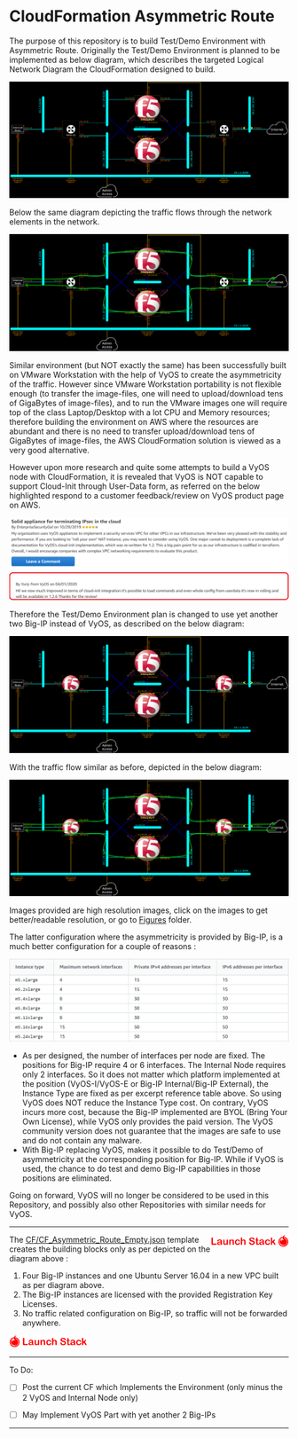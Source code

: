 # CloudFormation Asymmetric Route








The purpose of this repository is to build Test/Demo Environment with Asymmetric Route.
Originally the Test/Demo Environment is planned to be implemented as below diagram, which describes the targeted Logical Network Diagram the CloudFormation designed to build.

![Logical Network Diagram](Figures/LogicalNetworkDiagramVyOS.png)

Below the same diagram depicting the traffic flows through the network elements in the network.

![Logical Network Diagram with Service Flows](Figures/LogicalNetworkDiagramVyOSwithServiceFlows.png)



Similar environment (but NOT exactly the same) has been successfully built on VMware Workstation with the help of VyOS to create the asymmetricity of the traffic.
However since VMware Workstation portability is not flexible enough (to transfer the image-files, one will need to upload/download tens of GigaBytes of image-files), and to run the VMware images one will require top of the class Laptop/Desktop with a lot CPU and Memory resources;
therefore building the environment on AWS where the resources are abundant and there is no need to transfer upload/download tens of GigaBytes of image-files, the AWS CloudFormation solution is viewed as a very good alternative.

However upon more research and quite some attempts to build a VyOS node with CloudFormation, it is revealed that VyOS is NOT capable to support Cloud-Init through User-Data form, as referred on the below highlighted respond to a customer feedback/review on VyOS product page on AWS.

<a href="https://aws.amazon.com/marketplace/reviews/reviews-list/B07N3X1P1T/review/8e54e2e2-963c-4e6f-8fac-90a7adb8ec5b">![VyOS Respond](Figures/VyOSCFCloudInitUserDataSupport20200702Marked.png)</a>



Therefore the Test/Demo Environment plan is changed to use yet another two Big-IP instead of VyOS, as described on the below diagram:

![Logical Network Diagram](Figures/LogicalNetworkDiagramBigIP.png)

With the traffic flow similar as before, depicted in the below diagram:

![Logical Network Diagram with Service Flows](Figures/LogicalNetworkDiagramBigIPwithServiceFlows.png)

Images provided are high resolution images, click on the images to get better/readable resolution, or go to [Figures](Figures/) folder.

The latter configuration where the asymmetricity is provided by Big-IP, is a much better configuration for a couple of reasons :

<a href="https://docs.aws.amazon.com/AWSEC2/latest/UserGuide/using-eni.html">![Supported Interface Per Instance Type](Figures/SupportedInterfacePerInstanceType.png)</a>

* As per designed, the number of interfaces per node are fixed. The positions for Big-IP require 4 or 6 interfaces. The Internal Node requires only 2 interfaces.
  So it does not matter which platform implemented at the position (VyOS-I/VyOS-E or Big-IP Internal/Big-IP External), the Instance Type are fixed as per excerpt reference table above.
  So using VyOS does NOT reduce the Instance Type cost.
  On contrary, VyOS incurs more cost, because the Big-IP implemented are BYOL (Bring Your Own License), while VyOS only provides the paid version.
  The VyOS community version does not guarantee that the images are safe to use and do not contain any malware.
* With Big-IP replacing VyOS, makes it possible to do Test/Demo of asymmetricity at the corresponding position for Big-IP.
  While if VyOS is used, the chance to do test and demo Big-IP capabilities in those positions are eliminated.

Going on forward, VyOS will no longer be considered to be used in this Repository, and possibly also other Repositories with similar needs for VyOS.



***



<a href="https://console.aws.amazon.com/cloudformation/home?region=ap-southeast-1#/stacks/new?stackName=AsymmetricRoute&templateURL=https://aws-f5-singapore-hc-demo-bucket-files.s3-ap-southeast-1.amazonaws.com/CF/CF_Asymmetric_Route_Empty_Original.json"><img align="right" src="https://github.com/gjwdyk/CF-Asymmetric-Route/raw/master/Figures/LaunchStackJigokuShoujo.png" width="140" height="22"/></a>

The [CF/CF_Asymmetric_Route_Empty.json](CF/CF_Asymmetric_Route_Empty.json) template creates the building blocks only as per depicted on the diagram above :
1. Four Big-IP instances and one Ubuntu Server 16.04 in a new VPC built as per diagram above.
2. The Big-IP instances are licensed with the provided Registration Key Licenses.
3. No traffic related configuration on Big-IP, so traffic will not be forwarded anywhere.

<a href="https://console.aws.amazon.com/cloudformation/home?region=ap-southeast-1#/stacks/new?stackName=AsymmetricRoute&templateURL=https://aws-f5-singapore-hc-demo-bucket-files.s3-ap-southeast-1.amazonaws.com/CF/CF_Asymmetric_Route_Empty.json"><img src="https://github.com/gjwdyk/CF-Asymmetric-Route/raw/master/Figures/JigokuShoujoLaunchStack.png" width="140" height="22"/></a>



***



To Do:

- [ ] Post the current CF which Implements the Environment (only minus the 2 VyOS and Internal Node only)
- [ ] May Implement VyOS Part with yet another 2 Big-IPs



***


